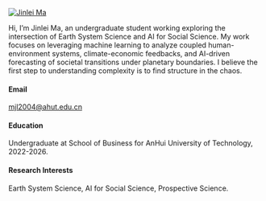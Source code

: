 

[![Jinlei Ma](https://img.shields.io/badge/GitHub-Jinlei--Ma-black?logo=github)](https://github.com/Jinlei-Ma)

Hi, I’m Jinlei Ma, an undergraduate student working exploring  the intersection of Earth System Science and AI for Social Science. My work focuses on leveraging machine learning to analyze coupled human-environment systems, climate-economic feedbacks, and AI-driven forecasting of societal transitions under planetary boundaries. I believe the first step to understanding complexity is to find structure in the chaos.

#### Email
mjl2004@ahut.edu.cn

#### Education
Undergraduate at School of Business for AnHui University of Technology, 2022-2026.

#### Research Interests
Earth System Science, AI for Social Science, Prospective Science.

